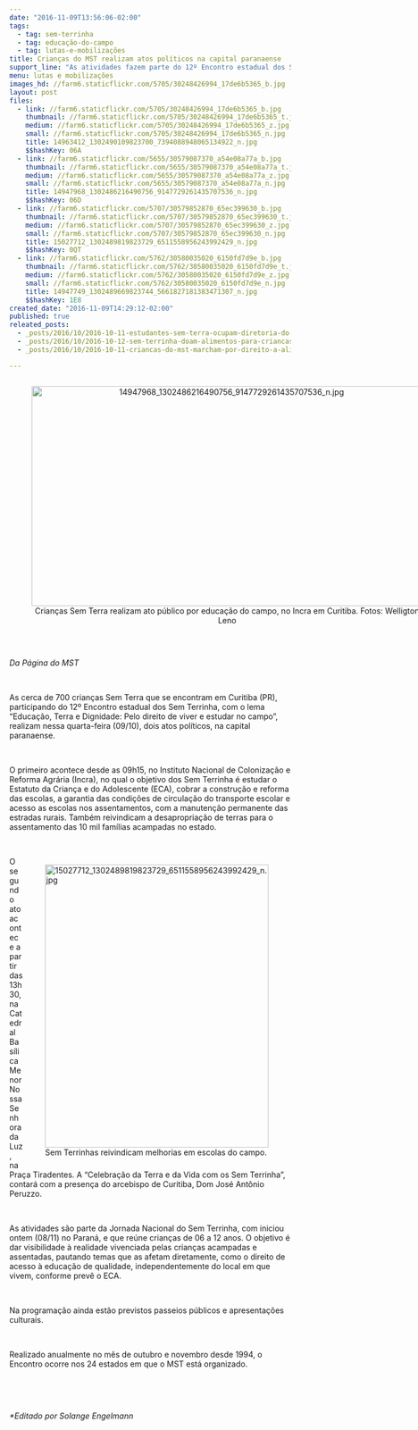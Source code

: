 ```yaml
---
date: "2016-11-09T13:56:06-02:00"
tags:
  - tag: sem-terrinha
  - tag: educação-do-campo
  - tag: lutas-e-mobilizações
title: Crianças do MST realizam atos políticos na capital paranaense
support_line: "As atividades fazem parte do 12º Encontro estadual dos Sem Terrinhas, que cobra o direito de acesso à educação pública e de qualidade nos assentamentos e acampamentos"
menu: lutas e mobilizações
images_hd: //farm6.staticflickr.com/5705/30248426994_17de6b5365_b.jpg
layout: post
files:
  - link: //farm6.staticflickr.com/5705/30248426994_17de6b5365_b.jpg
    thumbnail: //farm6.staticflickr.com/5705/30248426994_17de6b5365_t.jpg
    medium: //farm6.staticflickr.com/5705/30248426994_17de6b5365_z.jpg
    small: //farm6.staticflickr.com/5705/30248426994_17de6b5365_n.jpg
    title: 14963412_1302490109823700_7394088948065134922_n.jpg
    $$hashKey: 06A
  - link: //farm6.staticflickr.com/5655/30579087370_a54e08a77a_b.jpg
    thumbnail: //farm6.staticflickr.com/5655/30579087370_a54e08a77a_t.jpg
    medium: //farm6.staticflickr.com/5655/30579087370_a54e08a77a_z.jpg
    small: //farm6.staticflickr.com/5655/30579087370_a54e08a77a_n.jpg
    title: 14947968_1302486216490756_9147729261435707536_n.jpg
    $$hashKey: 06D
  - link: //farm6.staticflickr.com/5707/30579852870_65ec399630_b.jpg
    thumbnail: //farm6.staticflickr.com/5707/30579852870_65ec399630_t.jpg
    medium: //farm6.staticflickr.com/5707/30579852870_65ec399630_z.jpg
    small: //farm6.staticflickr.com/5707/30579852870_65ec399630_n.jpg
    title: 15027712_1302489819823729_6511558956243992429_n.jpg
    $$hashKey: 0QT
  - link: //farm6.staticflickr.com/5762/30580035020_6150fd7d9e_b.jpg
    thumbnail: //farm6.staticflickr.com/5762/30580035020_6150fd7d9e_t.jpg
    medium: //farm6.staticflickr.com/5762/30580035020_6150fd7d9e_z.jpg
    small: //farm6.staticflickr.com/5762/30580035020_6150fd7d9e_n.jpg
    title: 14947749_1302489669823744_5661827181383471307_n.jpg
    $$hashKey: 1E8
created_date: "2016-11-09T14:29:12-02:00"
published: true
releated_posts:
  - _posts/2016/10/2016-10-11-estudantes-sem-terra-ocupam-diretoria-do-instituto-federal-em-sergipe.md
  - _posts/2016/10/2016-10-12-sem-terrinha-doam-alimentos-para-criancas-com-cancer.md
  - _posts/2016/10/2016-10-11-criancas-do-mst-marcham-por-direito-a-alimentacao-saudavel-em-santa-maria.md

---
```

<div style="text-align:center">
<figure class="image" style="display:inline-block"><img alt="14947968_1302486216490756_9147729261435707536_n.jpg" height="394" src="//farm6.staticflickr.com/5655/30579087370_a54e08a77a_b.jpg" width="700" />
<figcaption>Crian&ccedil;as Sem Terra realizam ato p&uacute;blico por educa&ccedil;&atilde;o do campo, no Incra em Curitiba. Fotos: Welligton Leno</figcaption>
</figure>
</div>

<p>&nbsp;</p>

<p><em>Da P&aacute;gina do MST</em></p>

<p>&nbsp;</p>

<p>As cerca de 700 crian&ccedil;as Sem Terra que se encontram em Curitiba (PR), participando do 12&ordm; Encontro estadual dos Sem Terrinha, com o lema &ldquo;Educa&ccedil;&atilde;o, Terra e Dignidade: Pelo direito de viver e estudar no campo&rdquo;, realizam nessa quarta-feira (09/10), dois atos pol&iacute;ticos, na capital paranaense.</p>

<p>&nbsp;</p>

<p>O primeiro acontece desde as 09h15, no Instituto Nacional de Coloniza&ccedil;&atilde;o e Reforma Agr&aacute;ria (Incra), no qual o objetivo dos Sem Terrinha &eacute; estudar o Estatuto da Crian&ccedil;a e do Adolescente (ECA), cobrar a constru&ccedil;&atilde;o e reforma das escolas, a garantia das condi&ccedil;&otilde;es de circula&ccedil;&atilde;o do transporte escolar e acesso as escolas nos assentamentos, com a manuten&ccedil;&atilde;o permanente das estradas rurais. Tamb&eacute;m reivindicam a desapropria&ccedil;&atilde;o de terras para o assentamento das 10 mil fam&iacute;lias acampadas no estado.</p>

<p>&nbsp;</p>

<figure class="image" style="float:right"><img alt="15027712_1302489819823729_6511558956243992429_n.jpg" height="507" src="//farm6.staticflickr.com/5707/30579852870_65ec399630_b.jpg" width="400" />
<figcaption>Sem Terrinhas reivindicam melhorias em escolas do campo.</figcaption>
</figure>

<p>O segundo ato acontece a partir das 13h30, na Catedral Bas&iacute;lica Menor Nossa Senhora da Luz, na Pra&ccedil;a Tiradentes. A &ldquo;Celebra&ccedil;&atilde;o da Terra e da Vida com os Sem Terrinha&rdquo;, contar&aacute; com a presen&ccedil;a do arcebispo de Curitiba, Dom Jos&eacute; Ant&ocirc;nio Peruzzo.</p>

<p>&nbsp;</p>

<p>As atividades s&atilde;o parte da Jornada Nacional do Sem Terrinha, com iniciou ontem (08/11) no Paran&aacute;, e que re&uacute;ne crian&ccedil;as de 06 a 12 anos. O objetivo &eacute; dar visibilidade &agrave; realidade vivenciada pelas crian&ccedil;as acampadas e assentadas, pautando temas que as afetam diretamente, como o direito de acesso &agrave; educa&ccedil;&atilde;o de qualidade, independentemente do local em que vivem, conforme prev&ecirc; o ECA.</p>

<p>&nbsp;</p>

<p>Na programa&ccedil;&atilde;o ainda est&atilde;o previstos passeios p&uacute;blicos e apresenta&ccedil;&otilde;es culturais.</p>

<p>&nbsp;</p>

<p>Realizado anualmente no m&ecirc;s de outubro e novembro desde 1994, o Encontro ocorre nos 24 estados em que o MST est&aacute; organizado.</p>

<p>&nbsp;</p>

<p>&nbsp;</p>

<p><em>*Editado por Solange Engelmann</em></p>
